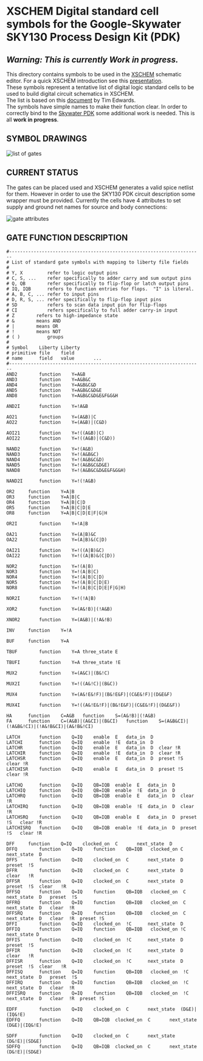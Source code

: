 # XSCHEM Digital standard cell symbols for the Google-Skywater SKY130 Process Design Kit (PDK)

## *Warning: This is currently Work in progress.*

This directory contains symbols to be used in the [XSCHEM](https://github.com/StefanSchippers/xschem)
schematic editor. For a quick XSCHEM introduction see this
[presentation](https://xschem.sourceforge.io/stefan/xschem_man/tutorial_xschem_slides.html).  
These symbols represent a tentative list of digital logic standard cells to be used to build 
digital circuit schematics in XSCHEM.  
The list is based on this 
[document](https://github.com/RTimothyEdwards/open_pdks/blob/master/common/gate_list.txt) by Tim Edwards.  
The symbols have simple names to make their function clear. In order to correctly bind to the 
[Skywater PDK](https://foss-eda-tools.googlesource.com/skywater-pdk/libs/sky130_fd_pr) 
some additional work is needed. This is all **work in progress**.

## SYMBOL DRAWINGS
![list of gates](https://github.com/StefanSchippers/xschem_sky130/blob/main/sky130_stdcells/doc/gates.png)

## CURRENT STATUS

The gates can be placed used and XSCHEM generates a valid spice netlist for them. However in order to
use the SKY130 PDK circuit description some wrapper must be provided. Currently the cells have 4 
attributes to set supply and ground net names for source and body connections:  

![gate attributes ](https://github.com/StefanSchippers/xschem_sky130/blob/main/sky130_stdcells/doc/gate_attributes.png)

## GATE FUNCTION DESCRIPTION
```
#-----------------------------------------------------------------------
# List of standard gate symbols with mapping to liberty file fields
#
# Y, X	       refer to logic output pins
# C, S, ...    refer specifically to adder carry and sum output pins
# Q, QB	       refer specifically to flip-flop or latch output pins
# IQ, IQB      refers to function entries for flops.  "I" is literal.
# A, B, C, ... refer to input pins
# D, R, S, ... refer specifically to flip-flop input pins
# SD	       refers to scan data input pin for flip-flops
# CI	       refers specifically to full adder carry-in input
# Z	       refers to high-impedance state
# &	       means AND
# |	       means OR
# !	       means NOT
# ( )	       groups
#
# Symbol    Liberty	Liberty
# primitive file	field
# name	    field	value	    ...
#-----------------------------------------------------------------------
AND2	    function	Y=A&B
AND3	    function	Y=A&B&C
AND4	    function	Y=A&B&C&D
AND5	    function	Y=A&B&C&D&E
AND8	    function	Y=A&B&C&D&E&F&G&H

AND2I	    function	Y=!A&B

AO21	    function	Y=(A&B)|C
AO22	    function	Y=(A&B)|(C&D)

AOI21	    function	Y=!((A&B)|C)
AOI22	    function	Y=!((A&B)|(C&D))

NAND2	    function	Y=!(A&B)
NAND3	    function	Y=!(A&B&C)
NAND4	    function	Y=!(A&B&C&D)
NAND5	    function	Y=!(A&B&C&D&E)
NAND8	    function	Y=!(A&B&C&D&E&F&G&H)

NAND2I	    function	Y=!(!A&B)

OR2	    function	Y=A|B
OR3	    function	Y=A|B|C
OR4	    function	Y=A|B|C|D
OR5	    function	Y=A|B|C|D|E
OR8	    function	Y=A|B|C|D|E|F|G|H

OR2I	    function	Y=!A|B

OA21	    function	Y=(A|B)&C
OA22	    function	Y=(A|B)&(C|D)

OAI21	    function	Y=!((A|B)&C)
OAI22	    function	Y=!((A|B)&(C|D))

NOR2	    function	Y=!(A|B)
NOR3	    function	Y=!(A|B|C)
NOR4	    function	Y=!(A|B|C|D)
NOR5	    function	Y=!(A|B|C|D|E)
NOR8	    function	Y=!(A|B|C|D|E|F|G|H)

NOR2I	    function	Y=!(!A|B)

XOR2	    function	Y=(A&!B)|(!A&B)

XNOR2	    function	Y=(A&B)|(!A&!B)

INV	    function	Y=!A

BUF	    function	Y=A

TBUF	    function	Y=A	three_state	E

TBUFI	    function	Y=A	three_state	!E

MUX2	    function	Y=(A&C)|(B&!C)

MUX2I	    function	Y=!((A&!C)|(B&C))

MUX4	    function	Y=(A&!E&!F)|(B&!E&F)|(C&E&!F)|(D&E&F)

MUX4I	    function	Y=!((A&!E&!F)|(B&!E&F)|(C&E&!F)|(D&E&F))

HA	    function	C=A&B	function    S=(A&!B)|(!A&B)
FA	    function	C=(A&B)|(A&CI)|(B&CI)	function    S=(A&B&CI)|(!A&B&!CI)|(!A&!B&CI)|(A&!B&!CI)

LATCH	    function	Q=IQ	enable  E	data_in  D
LATCHI	    function	Q=IQ	enable  !E	data_in  D
LATCHR	    function	Q=IQ	enable  E	data_in  D	clear !R
LATCHIR	    function	Q=IQ	enable  !E	data_in  D	clear !R
LATCHSR	    function	Q=IQ	enable  E	data_in  D	preset !S   clear !R
LATCHISR    function	Q=IQ	enable  E	data_in  D	preset !S   clear !R

LATCHQ	    function	Q=IQ	QB=IQB	enable  E	data_in  D
LATCHIQ	    function	Q=IQ	QB=IQB	enable  !E	data_in  D
LATCHRQ	    function	Q=IQ	QB=IQB	enable  E	data_in  D	clear !R
LATCHIRQ    function	Q=IQ	QB=IQB	enable  !E	data_in  D	clear !R
LATCHSRQ    function	Q=IQ	QB=IQB	enable  E	data_in  D	preset !S   clear !R
LATCHISRQ   function	Q=IQ	QB=IQB	enable  !E	data_in  D	preset !S   clear !R

DFF	    function	Q=IQ	clocked_on  C	    next_state  D
DFFQ	    function	Q=IQ	function    QB=IQB   clocked_on	C   next_state	D
DFFS	    function	Q=IQ	clocked_on  C	    next_state  D   preset	!S
DFFR	    function	Q=IQ	clocked_on  C	    next_state  D   clear	!R
DFFSR	    function	Q=IQ	clocked_on  C	    next_state	D   preset	!S  clear   !R
DFFSQ	    function	Q=IQ	function    QB=IQB   clocked_on  C   next_state  D   preset  !S
DFFRQ	    function	Q=IQ	function    QB=IQB   clocked_on  C   next_state  D   clear  !R
DFFSRQ	    function	Q=IQ	function    QB=IQB   clocked_on  C   next_state  D   clear  !R	preset !S
DFFI	    function	Q=IQ	clocked_on  !C	    next_state  D
DFFIQ	    function	Q=IQ	function    QB=IQB   clocked_on	!C   next_state	D
DFFIS	    function	Q=IQ	clocked_on  !C	    next_state  D   preset	!S
DFFIR	    function	Q=IQ	clocked_on  !C	    next_state  D   clear	!R
DFFISR	    function	Q=IQ	clocked_on  !C	    next_state	D   preset	!S  clear   !R
DFFISQ	    function	Q=IQ	function    QB=IQB   clocked_on  !C  next_state  D   preset  !S
DFFIRQ	    function	Q=IQ	function    QB=IQB   clocked_on  !C  next_state  D   clear  !R
DFFISRQ	    function	Q=IQ	function    QB=IQB   clocked_on  !C  next_state  D   clear  !R	preset !S

EDFF	    function	Q=IQ	clocked_on  C	    next_state  (D&E)|(IQ&!E)
EDFFQ	    function	Q=IQ	QB=IQB	clocked_on  C	    next_state  (D&E)|(IQ&!E)

SDFF	    function	Q=IQ	clocked_on  C	    next_state  (D&!E)|(SD&E)
SDFFQ	    function	Q=IQ	QB=IQB	clocked_on  C	    next_state  (D&!E)|(SD&E)
```
